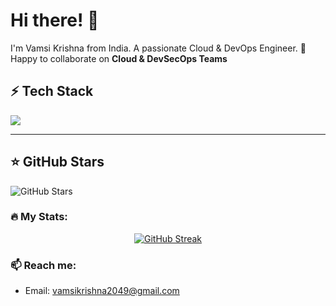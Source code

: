# Hi there! 👋 

I'm Vamsi Krishna from India.
A passionate Cloud & DevOps Engineer.
🤝 Happy to collaborate on **Cloud & DevSecOps Teams**


## ⚡ Tech Stack
<img src="https://skillicons.dev/icons?i=linux,aws,azure,gcp,git,maven,jenkins,AzureDevops,docker,kubernetes,terraform,python,java,ansible,prometheus,grafana,postgresql,mysql,nginx,apachetomcat" />

---

## ⭐ GitHub Stars
<p align="left">
  <img src="https://img.shields.io/github/stars/stacksimplify?label=Stars&logo=github&color=FFD700&style=for-the-badge" alt="GitHub Stars"/>
</p>


### 🔥 My Stats:
<div align="center">
    <a href="https://git.io/streak-stats">
        <img src="https://streak-stats.demolab.com?user=vamsikrishna2049&hide_border=true" alt="GitHub Streak">
    </a>
</div>

### 📫 Reach me:
- Email: [vamsikrishna2049@gmail.com](mailto:vamsikrishna2049@gmail.com)
